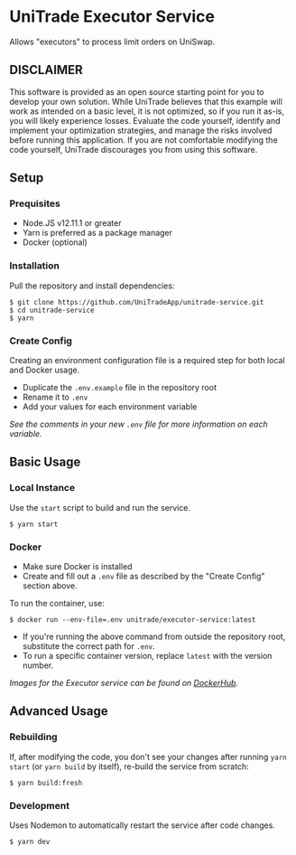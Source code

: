 # UniTrade Executor Service

Allows "executors" to process limit orders on UniSwap.

## DISCLAIMER

This software is provided as an open source starting point for you to develop your own solution. While UniTrade believes that this example will work as intended on a basic level, it is not optimized, so if you run it as-is, you will likely experience losses. Evaluate the code yourself, identify and implement your optimization strategies, and manage the risks involved before running this application. If you are not comfortable modifying the code yourself, UniTrade discourages you from using this software.

## Setup

### Prequisites

- Node.JS v12.11.1 or greater
- Yarn is preferred as a package manager
- Docker (optional)

### Installation

Pull the repository and install dependencies:

```
$ git clone https://github.com/UniTradeApp/unitrade-service.git
$ cd unitrade-service
$ yarn
```

### Create Config

Creating an environment configuration file is a required step for both local and Docker usage.

- Duplicate the `.env.example` file in the repository root
- Rename it to `.env`
- Add your values for each environment variable

_See the comments in your new `.env` file for more information on each variable._

## Basic Usage

### Local Instance

Use the `start` script to build and run the service.

```
$ yarn start
```

### Docker

- Make sure Docker is installed
- Create and fill out a `.env` file as described by the "Create Config" section above.

To run the container, use:

```
$ docker run --env-file=.env unitrade/executor-service:latest
```

- If you're running the above command from outside the repository root, substitute the correct path for `.env`.
- To run a specific container version, replace `latest` with the version number.

_Images for the Executor service can be found on [DockerHub](https://hub.docker.com/repository/docker/unitrade/executor-service)._

## Advanced Usage

### Rebuilding

If, after modifying the code, you don't see your changes after running `yarn start` (or `yarn build` by itself), re-build the service from scratch:

```
$ yarn build:fresh
```

### Development

Uses Nodemon to automatically restart the service after code changes.

```
$ yarn dev
```
